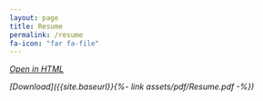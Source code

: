 ```yaml
---
layout: page
title: Resume
permalink: /resume
fa-icon: "far fa-file"
---
```

<style>
    /* div#window-right {
    background: #ddd;
} */
</style>

<i class="fa fa-external-link" aria-hidden="true"></i> *[Open in HTML]({{site.baseurl}}/web-resume)*  

<i class="fa fa-download" aria-hidden="true"></i> *[Download]({{site.baseurl}}{%- link assets/pdf/Resume.pdf -%})*  

<br>
<object id="resume-pdf" data="{{site.baseurl}}{%- link assets/pdf/Resume.pdf -%}" width="100%" height="650" type='application/pdf'/>  